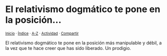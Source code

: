 # El relativismo dogmático te pone en la posición...
<sup>[Inicio](https://github.com/jucardus/jucardus.github.io/repo/blob/main/readme.md) · [Índice](https://github.com/jucardus/jucardus.github.io/repo/blob/main/indices/apotegmas.md) · [A-Z](https://github.com/jucardus/jucardus.github.io/repo/blob/main/indices/alfabetico.md) · [Actividad](https://github.com/jucardus/jucardus.github.io/repo/blob/main/indices/actividad.md) · [Compartir](https://x.com/intent/tweet?text=Apotegmas%20-%20El%20relativismo%20dogm%C3%A1tico%20te%20pone%20en%20la%20posici%C3%B3n...%0A%E2%86%92%20https%3A%2F%2Fgithub.com%2Fjucardus%2Frepo%2Fblob%2Fmain%2Fcontenido%2F25%2F04%2F23%2Fel-relativismo-dogmatico-te-pone.md%0A%0A%23aptgms_jucardus%0A%40jucardus)</sup>

El relativismo dogmático te pone en la posición más manipulable y débil, a la vez que te hace creer que has sido liberado. Un prodigio.
